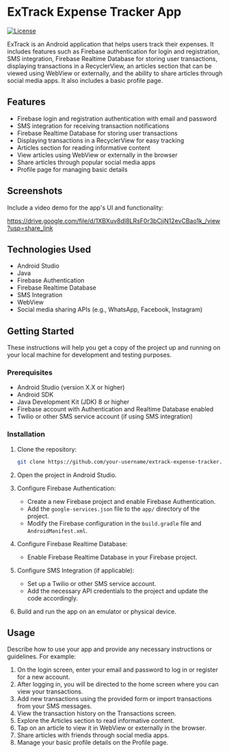 # ExTrack Expense Tracker App

[![License](https://img.shields.io/badge/License-MIT-blue.svg)](https://opensource.org/licenses/MIT)

ExTrack is an Android application that helps users track their expenses. It includes features such as Firebase authentication for login and registration, SMS integration, Firebase Realtime Database for storing user transactions, displaying transactions in a RecyclerView, an articles section that can be viewed using WebView or externally, and the ability to share articles through social media apps. It also includes a basic profile page.

## Features

- Firebase login and registration authentication with email and password
- SMS integration for receiving transaction notifications
- Firebase Realtime Database for storing user transactions
- Displaying transactions in a RecyclerView for easy tracking
- Articles section for reading informative content
- View articles using WebView or externally in the browser
- Share articles through popular social media apps
- Profile page for managing basic details

## Screenshots

Include a video demo for the app's UI and functionality:

https://drive.google.com/file/d/1XBXuv8dI8LRsF0r3bCjjN12evCBao1k_/view?usp=share_link

## Technologies Used

- Android Studio
- Java
- Firebase Authentication
- Firebase Realtime Database
- SMS Integration
- WebView
- Social media sharing APIs (e.g., WhatsApp, Facebook, Instagram)

## Getting Started

These instructions will help you get a copy of the project up and running on your local machine for development and testing purposes.

### Prerequisites

- Android Studio (version X.X or higher)
- Android SDK
- Java Development Kit (JDK) 8 or higher
- Firebase account with Authentication and Realtime Database enabled
- Twilio or other SMS service account (if using SMS integration)

### Installation

1. Clone the repository:

   ```bash
   git clone https://github.com/your-username/extrack-expense-tracker.git
   ```

2. Open the project in Android Studio.

3. Configure Firebase Authentication:

   - Create a new Firebase project and enable Firebase Authentication.
   - Add the `google-services.json` file to the `app/` directory of the project.
   - Modify the Firebase configuration in the `build.gradle` file and `AndroidManifest.xml`.

4. Configure Firebase Realtime Database:

   - Enable Firebase Realtime Database in your Firebase project.

5. Configure SMS Integration (if applicable):

   - Set up a Twilio or other SMS service account.
   - Add the necessary API credentials to the project and update the code accordingly.

6. Build and run the app on an emulator or physical device.

## Usage

Describe how to use your app and provide any necessary instructions or guidelines. For example:

1. On the login screen, enter your email and password to log in or register for a new account.
2. After logging in, you will be directed to the home screen where you can view your transactions.
3. Add new transactions using the provided form or import transactions from your SMS messages.
4. View the transaction history on the Transactions screen.
5. Explore the Articles section to read informative content.
6. Tap on an article to view it in WebView or externally in the browser.
7. Share articles with friends through social media apps.
8. Manage your basic profile details on the Profile page.
